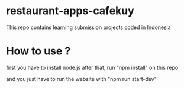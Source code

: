 # restaurant-apps-cafekuy
This repo contains learning submission projects coded in Indonesia

# How to use ?

first you have to install node.js
after that, run "npm install" on this repo

and you just have to run the website with "npm run start-dev"
